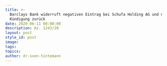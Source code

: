 ```yaml
---
title: >-
  Barclays Bank widerruft negativen Eintrag bei Schufa Holding AG und nimmt
  Kündigung zurück
date: 2020-06-11 00:00:00
description: Az. 1243/20
layout: post
style_id: post
image:
tags:
topics:
author: dr-sven-tintemann
---
```


